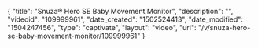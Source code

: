 {
    "title": "Snuza&reg; Hero SE Baby Movement Monitor",
    "description": "",
    "videoid": "109999961",
    "date_created": "1502524413",
    "date_modified": "1504247456",
    "type": "captivate",
    "layout": "video",
    "url": "\/v\/snuza-hero-se-baby-movement-monitor\/109999961"
}